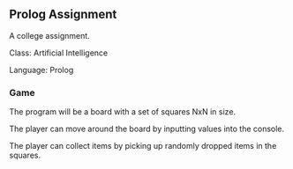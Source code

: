 ## Prolog Assignment

A college assignment.

Class: Artificial Intelligence

Language: Prolog

### Game

The program will be a board with a set of squares NxN in size.

The player can move around the board by inputting values into the console. 

The player can collect items by picking up randomly dropped items in the squares.
